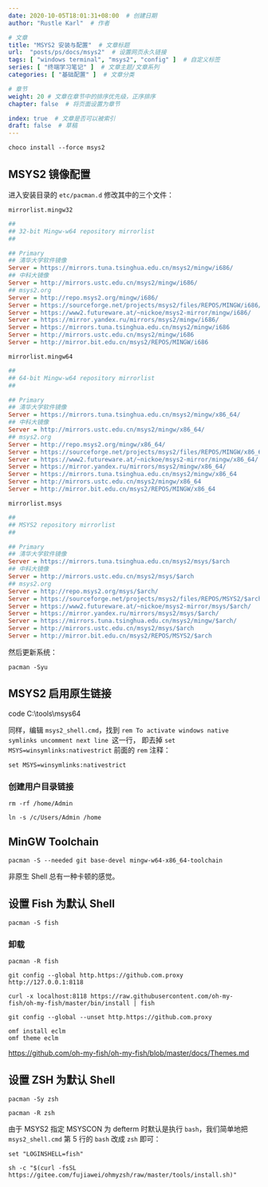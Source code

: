 ```yaml
---
date: 2020-10-05T18:01:31+08:00  # 创建日期
author: "Rustle Karl"  # 作者

# 文章
title: "MSYS2 安装与配置"  # 文章标题
url:  "posts/ps/docs/msys2"  # 设置网页永久链接
tags: [ "windows terminal", "msys2", "config" ]  # 自定义标签
series: [ "终端学习笔记" ]  # 文章主题/文章系列
categories: [ "基础配置" ]  # 文章分类

# 章节
weight: 20 # 文章在章节中的排序优先级，正序排序
chapter: false  # 将页面设置为章节

index: true  # 文章是否可以被索引
draft: false  # 草稿
---
```


```shell
choco install --force msys2
```

## MSYS2 镜像配置

进入安装目录的 `etc/pacman.d` 修改其中的三个文件：

`mirrorlist.mingw32`

```ini
##
## 32-bit Mingw-w64 repository mirrorlist
##

## Primary
## 清华大学软件镜像
Server = https://mirrors.tuna.tsinghua.edu.cn/msys2/mingw/i686/
## 中科大镜像
Server = http://mirrors.ustc.edu.cn/msys2/mingw/i686/
## msys2.org
Server = http://repo.msys2.org/mingw/i686/
Server = https://sourceforge.net/projects/msys2/files/REPOS/MINGW/i686/
Server = https://www2.futureware.at/~nickoe/msys2-mirror/mingw/i686/
Server = https://mirror.yandex.ru/mirrors/msys2/mingw/i686/
Server = https://mirrors.tuna.tsinghua.edu.cn/msys2/mingw/i686
Server = http://mirrors.ustc.edu.cn/msys2/mingw/i686
Server = http://mirror.bit.edu.cn/msys2/REPOS/MINGW/i686
```

`mirrorlist.mingw64`

```ini
##
## 64-bit Mingw-w64 repository mirrorlist
##

## Primary
## 清华大学软件镜像
Server = https://mirrors.tuna.tsinghua.edu.cn/msys2/mingw/x86_64/
## 中科大镜像
Server = http://mirrors.ustc.edu.cn/msys2/mingw/x86_64/
## msys2.org
Server = http://repo.msys2.org/mingw/x86_64/
Server = https://sourceforge.net/projects/msys2/files/REPOS/MINGW/x86_64/
Server = https://www2.futureware.at/~nickoe/msys2-mirror/mingw/x86_64/
Server = https://mirror.yandex.ru/mirrors/msys2/mingw/x86_64/
Server = https://mirrors.tuna.tsinghua.edu.cn/msys2/mingw/x86_64
Server = http://mirrors.ustc.edu.cn/msys2/mingw/x86_64
Server = http://mirror.bit.edu.cn/msys2/REPOS/MINGW/x86_64
```

`mirrorlist.msys`

```ini
##
## MSYS2 repository mirrorlist
##

## Primary
## 清华大学软件镜像
Server = https://mirrors.tuna.tsinghua.edu.cn/msys2/msys/$arch
## 中科大镜像
Server = http://mirrors.ustc.edu.cn/msys2/msys/$arch
## msys2.org
Server = http://repo.msys2.org/msys/$arch/
Server = https://sourceforge.net/projects/msys2/files/REPOS/MSYS2/$arch/
Server = https://www2.futureware.at/~nickoe/msys2-mirror/msys/$arch/
Server = https://mirror.yandex.ru/mirrors/msys2/msys/$arch/
Server = https://mirrors.tuna.tsinghua.edu.cn/msys2/mingw/$arch/
Server = http://mirrors.ustc.edu.cn/msys2/msys/$arch
Server = http://mirror.bit.edu.cn/msys2/REPOS/MSYS2/$arch
```

然后更新系统：

```shell
pacman -Syu
```

## MSYS2 启用原生链接

code C:\tools\msys64

同样，编辑 `msys2_shell.cmd`，找到 `rem To activate windows native symlinks uncomment next line `这一行， 即去掉 `set MSYS=winsymlinks:nativestrict` 前面的 `rem` 注释：

```
set MSYS=winsymlinks:nativestrict
```

### 创建用户目录链接

```
rm -rf /home/Admin

ln -s /c/Users/Admin /home
```

## MinGW Toolchain

```
pacman -S --needed git base-devel mingw-w64-x86_64-toolchain
```

非原生 Shell 总有一种卡顿的感觉。

## 设置 Fish 为默认 Shell

```shell
pacman -S fish
```

### 卸载

```shell
pacman -R fish
```

```shell
git config --global http.https://github.com.proxy http://127.0.0.1:8118

curl -x localhost:8118 https://raw.githubusercontent.com/oh-my-fish/oh-my-fish/master/bin/install | fish

git config --global --unset http.https://github.com.proxy
```

```shell
omf install eclm
omf theme eclm
```

https://github.com/oh-my-fish/oh-my-fish/blob/master/docs/Themes.md

## 设置 ZSH 为默认 Shell

```shell
pacman -Sy zsh
```

```shell
pacman -R zsh
```

由于 MSYS2 指定 MSYSCON 为 defterm 时默认是执行 `bash`，我们简单地把 `msys2_shell.cmd` 第 5 行的 `bash` 改成 `zsh` 即可：

```shell
set "LOGINSHELL=fish"
```

```shell
sh -c "$(curl -fsSL https://gitee.com/fujiawei/ohmyzsh/raw/master/tools/install.sh)"
```
